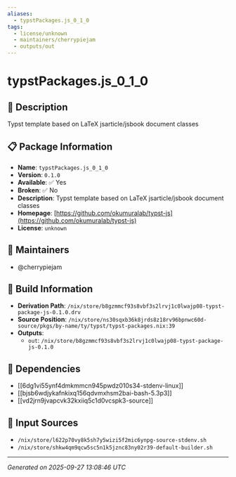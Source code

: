 ```yaml
---
aliases:
  - typstPackages.js_0_1_0
tags:
  - license/unknown
  - maintainers/cherrypiejam
  - outputs/out
---
```


# typstPackages.js_0_1_0

## 📝 Description

Typst template based on LaTeX jsarticle/jsbook document classes

## 📋 Package Information

- **Name**: `typstPackages.js_0_1_0`
- **Version**: `0.1.0`
- **Available**: ✅ Yes
- **Broken**: ✅ No
- **Description**: Typst template based on LaTeX jsarticle/jsbook document classes
- **Homepage**: [https://github.com/okumuralab/typst-js](https://github.com/okumuralab/typst-js)
- **License**: `unknown`
## 👥 Maintainers

- @cherrypiejam


## 🔧 Build Information

- **Derivation Path**: `/nix/store/b8gzmmcf93s8vbf3s2lrvj1c0lwajp08-typst-package-js-0.1.0.drv`
- **Source Position**: `/nix/store/ns30sqxb36k8jrds8z18rv96bpnwc60d-source/pkgs/by-name/ty/typst/typst-packages.nix:39`
- **Outputs**:
  - `out`:  `/nix/store/b8gzmmcf93s8vbf3s2lrvj1c0lwajp08-typst-package-js-0.1.0`

## 🔗 Dependencies

- [[6dg1vi55ynf4dmkmmcn945pwdz010s34-stdenv-linux]]
- [[bjsb6wdjykafnkixq156qdvmxhsm2bai-bash-5.3p3]]
- [[vd2jrn9jvapcvk32kxiiq5c1d0vcspk3-source]]

## 📁 Input Sources

- `/nix/store/l622p70vy8k5sh7y5wizi5f2mic6ynpg-source-stdenv.sh`
- `/nix/store/shkw4qm9qcw5sc5n1k5jznc83ny02r39-default-builder.sh`

---
*Generated on 2025-09-27 13:08:46 UTC*
